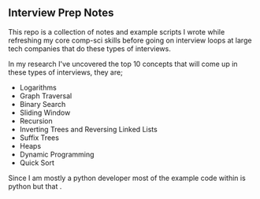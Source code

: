 ## Interview Prep Notes

This repo is a collection of notes and example scripts I wrote while refreshing
my core comp-sci skills before going on interview loops at large tech companies
that do these types of interviews.

In my research I've uncovered the top 10 concepts that will come up in these
types of interviews, they are;

- Logarithms
- Graph Traversal
- Binary Search
- Sliding Window
- Recursion
- Inverting Trees and Reversing Linked Lists
- Suffix Trees
- Heaps
- Dynamic Programming
- Quick Sort

Since I am mostly a python developer most of the example code within is python
but that .
